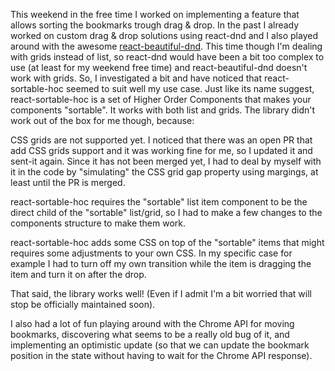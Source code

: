 This weekend in the free time I worked on implementing a feature that allows sorting the bookmarks trough drag & drop.
In the past I already worked on custom drag & drop solutions using react-dnd and I also played around with the awesome [react-beautiful-dnd](https://github.com/atlassian/react-beautiful-dnd).
This time though I'm dealing with grids instead of list, so react-dnd would have been a bit too complex to use (at least for my weekend free time) and react-beautiful-dnd doesn't work with grids.
So, I investigated a bit and have noticed that react-sortable-hoc seemed to suit well my use case.
Just like its name suggest, react-sortable-hoc is a set of Higher Order Components that makes your components "sortable". It works with both list and grids.
The library didn't work out of the box for me though, because:

CSS grids are not supported yet. I noticed that there was an open PR that add CSS grids support and it was working fine for me, so I updated it and sent-it again. Since it has not been merged yet, I had to deal by myself with it in the code by "simulating" the CSS grid gap property using margings, at least until the PR is merged.

react-sortable-hoc requires the "sortable" list item component to be the direct child of the "sortable" list/grid, so I had to make a few changes to the components structure to make them work.

react-sortable-hoc adds some CSS on top of the "sortable" items that might requires some adjustments to your own CSS. In my specific case for example I had to turn off my own transition while the item is dragging the item and turn it on after the drop.

That said, the library works well! (Even if I admit I'm a bit worried that will stop be officially maintained soon).

I also had a lot of fun playing around with the Chrome API for moving bookmarks, discovering what seems to be a really old bug of it, and implementing an optimistic update (so that we can update the bookmark position in the state without having to wait for the Chrome API response).

